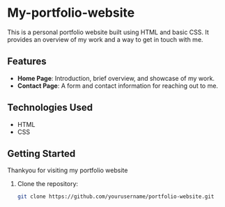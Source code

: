 # My-portfolio-website


This is a personal portfolio website built using HTML and basic CSS. It provides an overview of my work and a way to get in touch with me.

## Features

- **Home Page**: Introduction, brief overview, and showcase of my work.
- **Contact Page**: A form and contact information for reaching out to me.

## Technologies Used

- HTML
- CSS

## Getting Started

Thankyou for visiting my portfolio website
1. Clone the repository:
   ```bash
   git clone https://github.com/yourusername/portfolio-website.git
   
